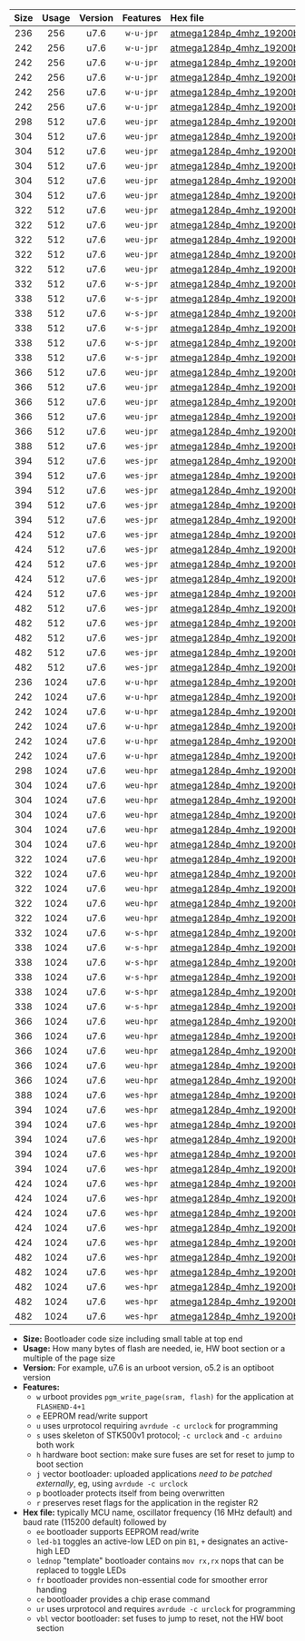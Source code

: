 |Size|Usage|Version|Features|Hex file|
|:-:|:-:|:-:|:-:|:--|
|236|256|u7.6|`w-u-jpr`|[atmega1284p_4mhz_19200bps_ur_vbl.hex](https://raw.githubusercontent.com/stefanrueger/urboot/main/bootloaders/atmega1284p/fcpu_4mhz/19200_bps/atmega1284p_4mhz_19200bps_ur_vbl.hex)|
|242|256|u7.6|`w-u-jpr`|[atmega1284p_4mhz_19200bps_led+b5_ur_vbl.hex](https://raw.githubusercontent.com/stefanrueger/urboot/main/bootloaders/atmega1284p/fcpu_4mhz/19200_bps/atmega1284p_4mhz_19200bps_led+b5_ur_vbl.hex)|
|242|256|u7.6|`w-u-jpr`|[atmega1284p_4mhz_19200bps_led+b7_ur_vbl.hex](https://raw.githubusercontent.com/stefanrueger/urboot/main/bootloaders/atmega1284p/fcpu_4mhz/19200_bps/atmega1284p_4mhz_19200bps_led+b7_ur_vbl.hex)|
|242|256|u7.6|`w-u-jpr`|[atmega1284p_4mhz_19200bps_led+c7_ur_vbl.hex](https://raw.githubusercontent.com/stefanrueger/urboot/main/bootloaders/atmega1284p/fcpu_4mhz/19200_bps/atmega1284p_4mhz_19200bps_led+c7_ur_vbl.hex)|
|242|256|u7.6|`w-u-jpr`|[atmega1284p_4mhz_19200bps_led+d7_ur_vbl.hex](https://raw.githubusercontent.com/stefanrueger/urboot/main/bootloaders/atmega1284p/fcpu_4mhz/19200_bps/atmega1284p_4mhz_19200bps_led+d7_ur_vbl.hex)|
|242|256|u7.6|`w-u-jpr`|[atmega1284p_4mhz_19200bps_lednop_ur_vbl.hex](https://raw.githubusercontent.com/stefanrueger/urboot/main/bootloaders/atmega1284p/fcpu_4mhz/19200_bps/atmega1284p_4mhz_19200bps_lednop_ur_vbl.hex)|
|298|512|u7.6|`weu-jpr`|[atmega1284p_4mhz_19200bps_ee_ur_vbl.hex](https://raw.githubusercontent.com/stefanrueger/urboot/main/bootloaders/atmega1284p/fcpu_4mhz/19200_bps/atmega1284p_4mhz_19200bps_ee_ur_vbl.hex)|
|304|512|u7.6|`weu-jpr`|[atmega1284p_4mhz_19200bps_ee_led+b5_ur_vbl.hex](https://raw.githubusercontent.com/stefanrueger/urboot/main/bootloaders/atmega1284p/fcpu_4mhz/19200_bps/atmega1284p_4mhz_19200bps_ee_led+b5_ur_vbl.hex)|
|304|512|u7.6|`weu-jpr`|[atmega1284p_4mhz_19200bps_ee_led+b7_ur_vbl.hex](https://raw.githubusercontent.com/stefanrueger/urboot/main/bootloaders/atmega1284p/fcpu_4mhz/19200_bps/atmega1284p_4mhz_19200bps_ee_led+b7_ur_vbl.hex)|
|304|512|u7.6|`weu-jpr`|[atmega1284p_4mhz_19200bps_ee_led+c7_ur_vbl.hex](https://raw.githubusercontent.com/stefanrueger/urboot/main/bootloaders/atmega1284p/fcpu_4mhz/19200_bps/atmega1284p_4mhz_19200bps_ee_led+c7_ur_vbl.hex)|
|304|512|u7.6|`weu-jpr`|[atmega1284p_4mhz_19200bps_ee_led+d7_ur_vbl.hex](https://raw.githubusercontent.com/stefanrueger/urboot/main/bootloaders/atmega1284p/fcpu_4mhz/19200_bps/atmega1284p_4mhz_19200bps_ee_led+d7_ur_vbl.hex)|
|304|512|u7.6|`weu-jpr`|[atmega1284p_4mhz_19200bps_ee_lednop_ur_vbl.hex](https://raw.githubusercontent.com/stefanrueger/urboot/main/bootloaders/atmega1284p/fcpu_4mhz/19200_bps/atmega1284p_4mhz_19200bps_ee_lednop_ur_vbl.hex)|
|322|512|u7.6|`weu-jpr`|[atmega1284p_4mhz_19200bps_ee_led+b5_fr_ur_vbl.hex](https://raw.githubusercontent.com/stefanrueger/urboot/main/bootloaders/atmega1284p/fcpu_4mhz/19200_bps/atmega1284p_4mhz_19200bps_ee_led+b5_fr_ur_vbl.hex)|
|322|512|u7.6|`weu-jpr`|[atmega1284p_4mhz_19200bps_ee_led+b7_fr_ur_vbl.hex](https://raw.githubusercontent.com/stefanrueger/urboot/main/bootloaders/atmega1284p/fcpu_4mhz/19200_bps/atmega1284p_4mhz_19200bps_ee_led+b7_fr_ur_vbl.hex)|
|322|512|u7.6|`weu-jpr`|[atmega1284p_4mhz_19200bps_ee_led+c7_fr_ur_vbl.hex](https://raw.githubusercontent.com/stefanrueger/urboot/main/bootloaders/atmega1284p/fcpu_4mhz/19200_bps/atmega1284p_4mhz_19200bps_ee_led+c7_fr_ur_vbl.hex)|
|322|512|u7.6|`weu-jpr`|[atmega1284p_4mhz_19200bps_ee_led+d7_fr_ur_vbl.hex](https://raw.githubusercontent.com/stefanrueger/urboot/main/bootloaders/atmega1284p/fcpu_4mhz/19200_bps/atmega1284p_4mhz_19200bps_ee_led+d7_fr_ur_vbl.hex)|
|322|512|u7.6|`weu-jpr`|[atmega1284p_4mhz_19200bps_ee_lednop_fr_ur_vbl.hex](https://raw.githubusercontent.com/stefanrueger/urboot/main/bootloaders/atmega1284p/fcpu_4mhz/19200_bps/atmega1284p_4mhz_19200bps_ee_lednop_fr_ur_vbl.hex)|
|332|512|u7.6|`w-s-jpr`|[atmega1284p_4mhz_19200bps_vbl.hex](https://raw.githubusercontent.com/stefanrueger/urboot/main/bootloaders/atmega1284p/fcpu_4mhz/19200_bps/atmega1284p_4mhz_19200bps_vbl.hex)|
|338|512|u7.6|`w-s-jpr`|[atmega1284p_4mhz_19200bps_led+b5_vbl.hex](https://raw.githubusercontent.com/stefanrueger/urboot/main/bootloaders/atmega1284p/fcpu_4mhz/19200_bps/atmega1284p_4mhz_19200bps_led+b5_vbl.hex)|
|338|512|u7.6|`w-s-jpr`|[atmega1284p_4mhz_19200bps_led+b7_vbl.hex](https://raw.githubusercontent.com/stefanrueger/urboot/main/bootloaders/atmega1284p/fcpu_4mhz/19200_bps/atmega1284p_4mhz_19200bps_led+b7_vbl.hex)|
|338|512|u7.6|`w-s-jpr`|[atmega1284p_4mhz_19200bps_led+c7_vbl.hex](https://raw.githubusercontent.com/stefanrueger/urboot/main/bootloaders/atmega1284p/fcpu_4mhz/19200_bps/atmega1284p_4mhz_19200bps_led+c7_vbl.hex)|
|338|512|u7.6|`w-s-jpr`|[atmega1284p_4mhz_19200bps_led+d7_vbl.hex](https://raw.githubusercontent.com/stefanrueger/urboot/main/bootloaders/atmega1284p/fcpu_4mhz/19200_bps/atmega1284p_4mhz_19200bps_led+d7_vbl.hex)|
|338|512|u7.6|`w-s-jpr`|[atmega1284p_4mhz_19200bps_lednop_vbl.hex](https://raw.githubusercontent.com/stefanrueger/urboot/main/bootloaders/atmega1284p/fcpu_4mhz/19200_bps/atmega1284p_4mhz_19200bps_lednop_vbl.hex)|
|366|512|u7.6|`weu-jpr`|[atmega1284p_4mhz_19200bps_ee_led+b5_fr_ce_ur_vbl.hex](https://raw.githubusercontent.com/stefanrueger/urboot/main/bootloaders/atmega1284p/fcpu_4mhz/19200_bps/atmega1284p_4mhz_19200bps_ee_led+b5_fr_ce_ur_vbl.hex)|
|366|512|u7.6|`weu-jpr`|[atmega1284p_4mhz_19200bps_ee_led+b7_fr_ce_ur_vbl.hex](https://raw.githubusercontent.com/stefanrueger/urboot/main/bootloaders/atmega1284p/fcpu_4mhz/19200_bps/atmega1284p_4mhz_19200bps_ee_led+b7_fr_ce_ur_vbl.hex)|
|366|512|u7.6|`weu-jpr`|[atmega1284p_4mhz_19200bps_ee_led+c7_fr_ce_ur_vbl.hex](https://raw.githubusercontent.com/stefanrueger/urboot/main/bootloaders/atmega1284p/fcpu_4mhz/19200_bps/atmega1284p_4mhz_19200bps_ee_led+c7_fr_ce_ur_vbl.hex)|
|366|512|u7.6|`weu-jpr`|[atmega1284p_4mhz_19200bps_ee_led+d7_fr_ce_ur_vbl.hex](https://raw.githubusercontent.com/stefanrueger/urboot/main/bootloaders/atmega1284p/fcpu_4mhz/19200_bps/atmega1284p_4mhz_19200bps_ee_led+d7_fr_ce_ur_vbl.hex)|
|366|512|u7.6|`weu-jpr`|[atmega1284p_4mhz_19200bps_ee_lednop_fr_ce_ur_vbl.hex](https://raw.githubusercontent.com/stefanrueger/urboot/main/bootloaders/atmega1284p/fcpu_4mhz/19200_bps/atmega1284p_4mhz_19200bps_ee_lednop_fr_ce_ur_vbl.hex)|
|388|512|u7.6|`wes-jpr`|[atmega1284p_4mhz_19200bps_ee_vbl.hex](https://raw.githubusercontent.com/stefanrueger/urboot/main/bootloaders/atmega1284p/fcpu_4mhz/19200_bps/atmega1284p_4mhz_19200bps_ee_vbl.hex)|
|394|512|u7.6|`wes-jpr`|[atmega1284p_4mhz_19200bps_ee_led+b5_vbl.hex](https://raw.githubusercontent.com/stefanrueger/urboot/main/bootloaders/atmega1284p/fcpu_4mhz/19200_bps/atmega1284p_4mhz_19200bps_ee_led+b5_vbl.hex)|
|394|512|u7.6|`wes-jpr`|[atmega1284p_4mhz_19200bps_ee_led+b7_vbl.hex](https://raw.githubusercontent.com/stefanrueger/urboot/main/bootloaders/atmega1284p/fcpu_4mhz/19200_bps/atmega1284p_4mhz_19200bps_ee_led+b7_vbl.hex)|
|394|512|u7.6|`wes-jpr`|[atmega1284p_4mhz_19200bps_ee_led+c7_vbl.hex](https://raw.githubusercontent.com/stefanrueger/urboot/main/bootloaders/atmega1284p/fcpu_4mhz/19200_bps/atmega1284p_4mhz_19200bps_ee_led+c7_vbl.hex)|
|394|512|u7.6|`wes-jpr`|[atmega1284p_4mhz_19200bps_ee_led+d7_vbl.hex](https://raw.githubusercontent.com/stefanrueger/urboot/main/bootloaders/atmega1284p/fcpu_4mhz/19200_bps/atmega1284p_4mhz_19200bps_ee_led+d7_vbl.hex)|
|394|512|u7.6|`wes-jpr`|[atmega1284p_4mhz_19200bps_ee_lednop_vbl.hex](https://raw.githubusercontent.com/stefanrueger/urboot/main/bootloaders/atmega1284p/fcpu_4mhz/19200_bps/atmega1284p_4mhz_19200bps_ee_lednop_vbl.hex)|
|424|512|u7.6|`wes-jpr`|[atmega1284p_4mhz_19200bps_ee_led+b5_fr_vbl.hex](https://raw.githubusercontent.com/stefanrueger/urboot/main/bootloaders/atmega1284p/fcpu_4mhz/19200_bps/atmega1284p_4mhz_19200bps_ee_led+b5_fr_vbl.hex)|
|424|512|u7.6|`wes-jpr`|[atmega1284p_4mhz_19200bps_ee_led+b7_fr_vbl.hex](https://raw.githubusercontent.com/stefanrueger/urboot/main/bootloaders/atmega1284p/fcpu_4mhz/19200_bps/atmega1284p_4mhz_19200bps_ee_led+b7_fr_vbl.hex)|
|424|512|u7.6|`wes-jpr`|[atmega1284p_4mhz_19200bps_ee_led+c7_fr_vbl.hex](https://raw.githubusercontent.com/stefanrueger/urboot/main/bootloaders/atmega1284p/fcpu_4mhz/19200_bps/atmega1284p_4mhz_19200bps_ee_led+c7_fr_vbl.hex)|
|424|512|u7.6|`wes-jpr`|[atmega1284p_4mhz_19200bps_ee_led+d7_fr_vbl.hex](https://raw.githubusercontent.com/stefanrueger/urboot/main/bootloaders/atmega1284p/fcpu_4mhz/19200_bps/atmega1284p_4mhz_19200bps_ee_led+d7_fr_vbl.hex)|
|424|512|u7.6|`wes-jpr`|[atmega1284p_4mhz_19200bps_ee_lednop_fr_vbl.hex](https://raw.githubusercontent.com/stefanrueger/urboot/main/bootloaders/atmega1284p/fcpu_4mhz/19200_bps/atmega1284p_4mhz_19200bps_ee_lednop_fr_vbl.hex)|
|482|512|u7.6|`wes-jpr`|[atmega1284p_4mhz_19200bps_ee_led+b5_fr_ce_vbl.hex](https://raw.githubusercontent.com/stefanrueger/urboot/main/bootloaders/atmega1284p/fcpu_4mhz/19200_bps/atmega1284p_4mhz_19200bps_ee_led+b5_fr_ce_vbl.hex)|
|482|512|u7.6|`wes-jpr`|[atmega1284p_4mhz_19200bps_ee_led+b7_fr_ce_vbl.hex](https://raw.githubusercontent.com/stefanrueger/urboot/main/bootloaders/atmega1284p/fcpu_4mhz/19200_bps/atmega1284p_4mhz_19200bps_ee_led+b7_fr_ce_vbl.hex)|
|482|512|u7.6|`wes-jpr`|[atmega1284p_4mhz_19200bps_ee_led+c7_fr_ce_vbl.hex](https://raw.githubusercontent.com/stefanrueger/urboot/main/bootloaders/atmega1284p/fcpu_4mhz/19200_bps/atmega1284p_4mhz_19200bps_ee_led+c7_fr_ce_vbl.hex)|
|482|512|u7.6|`wes-jpr`|[atmega1284p_4mhz_19200bps_ee_led+d7_fr_ce_vbl.hex](https://raw.githubusercontent.com/stefanrueger/urboot/main/bootloaders/atmega1284p/fcpu_4mhz/19200_bps/atmega1284p_4mhz_19200bps_ee_led+d7_fr_ce_vbl.hex)|
|482|512|u7.6|`wes-jpr`|[atmega1284p_4mhz_19200bps_ee_lednop_fr_ce_vbl.hex](https://raw.githubusercontent.com/stefanrueger/urboot/main/bootloaders/atmega1284p/fcpu_4mhz/19200_bps/atmega1284p_4mhz_19200bps_ee_lednop_fr_ce_vbl.hex)|
|236|1024|u7.6|`w-u-hpr`|[atmega1284p_4mhz_19200bps_ur.hex](https://raw.githubusercontent.com/stefanrueger/urboot/main/bootloaders/atmega1284p/fcpu_4mhz/19200_bps/atmega1284p_4mhz_19200bps_ur.hex)|
|242|1024|u7.6|`w-u-hpr`|[atmega1284p_4mhz_19200bps_led+b5_ur.hex](https://raw.githubusercontent.com/stefanrueger/urboot/main/bootloaders/atmega1284p/fcpu_4mhz/19200_bps/atmega1284p_4mhz_19200bps_led+b5_ur.hex)|
|242|1024|u7.6|`w-u-hpr`|[atmega1284p_4mhz_19200bps_led+b7_ur.hex](https://raw.githubusercontent.com/stefanrueger/urboot/main/bootloaders/atmega1284p/fcpu_4mhz/19200_bps/atmega1284p_4mhz_19200bps_led+b7_ur.hex)|
|242|1024|u7.6|`w-u-hpr`|[atmega1284p_4mhz_19200bps_led+c7_ur.hex](https://raw.githubusercontent.com/stefanrueger/urboot/main/bootloaders/atmega1284p/fcpu_4mhz/19200_bps/atmega1284p_4mhz_19200bps_led+c7_ur.hex)|
|242|1024|u7.6|`w-u-hpr`|[atmega1284p_4mhz_19200bps_led+d7_ur.hex](https://raw.githubusercontent.com/stefanrueger/urboot/main/bootloaders/atmega1284p/fcpu_4mhz/19200_bps/atmega1284p_4mhz_19200bps_led+d7_ur.hex)|
|242|1024|u7.6|`w-u-hpr`|[atmega1284p_4mhz_19200bps_lednop_ur.hex](https://raw.githubusercontent.com/stefanrueger/urboot/main/bootloaders/atmega1284p/fcpu_4mhz/19200_bps/atmega1284p_4mhz_19200bps_lednop_ur.hex)|
|298|1024|u7.6|`weu-hpr`|[atmega1284p_4mhz_19200bps_ee_ur.hex](https://raw.githubusercontent.com/stefanrueger/urboot/main/bootloaders/atmega1284p/fcpu_4mhz/19200_bps/atmega1284p_4mhz_19200bps_ee_ur.hex)|
|304|1024|u7.6|`weu-hpr`|[atmega1284p_4mhz_19200bps_ee_led+b5_ur.hex](https://raw.githubusercontent.com/stefanrueger/urboot/main/bootloaders/atmega1284p/fcpu_4mhz/19200_bps/atmega1284p_4mhz_19200bps_ee_led+b5_ur.hex)|
|304|1024|u7.6|`weu-hpr`|[atmega1284p_4mhz_19200bps_ee_led+b7_ur.hex](https://raw.githubusercontent.com/stefanrueger/urboot/main/bootloaders/atmega1284p/fcpu_4mhz/19200_bps/atmega1284p_4mhz_19200bps_ee_led+b7_ur.hex)|
|304|1024|u7.6|`weu-hpr`|[atmega1284p_4mhz_19200bps_ee_led+c7_ur.hex](https://raw.githubusercontent.com/stefanrueger/urboot/main/bootloaders/atmega1284p/fcpu_4mhz/19200_bps/atmega1284p_4mhz_19200bps_ee_led+c7_ur.hex)|
|304|1024|u7.6|`weu-hpr`|[atmega1284p_4mhz_19200bps_ee_led+d7_ur.hex](https://raw.githubusercontent.com/stefanrueger/urboot/main/bootloaders/atmega1284p/fcpu_4mhz/19200_bps/atmega1284p_4mhz_19200bps_ee_led+d7_ur.hex)|
|304|1024|u7.6|`weu-hpr`|[atmega1284p_4mhz_19200bps_ee_lednop_ur.hex](https://raw.githubusercontent.com/stefanrueger/urboot/main/bootloaders/atmega1284p/fcpu_4mhz/19200_bps/atmega1284p_4mhz_19200bps_ee_lednop_ur.hex)|
|322|1024|u7.6|`weu-hpr`|[atmega1284p_4mhz_19200bps_ee_led+b5_fr_ur.hex](https://raw.githubusercontent.com/stefanrueger/urboot/main/bootloaders/atmega1284p/fcpu_4mhz/19200_bps/atmega1284p_4mhz_19200bps_ee_led+b5_fr_ur.hex)|
|322|1024|u7.6|`weu-hpr`|[atmega1284p_4mhz_19200bps_ee_led+b7_fr_ur.hex](https://raw.githubusercontent.com/stefanrueger/urboot/main/bootloaders/atmega1284p/fcpu_4mhz/19200_bps/atmega1284p_4mhz_19200bps_ee_led+b7_fr_ur.hex)|
|322|1024|u7.6|`weu-hpr`|[atmega1284p_4mhz_19200bps_ee_led+c7_fr_ur.hex](https://raw.githubusercontent.com/stefanrueger/urboot/main/bootloaders/atmega1284p/fcpu_4mhz/19200_bps/atmega1284p_4mhz_19200bps_ee_led+c7_fr_ur.hex)|
|322|1024|u7.6|`weu-hpr`|[atmega1284p_4mhz_19200bps_ee_led+d7_fr_ur.hex](https://raw.githubusercontent.com/stefanrueger/urboot/main/bootloaders/atmega1284p/fcpu_4mhz/19200_bps/atmega1284p_4mhz_19200bps_ee_led+d7_fr_ur.hex)|
|322|1024|u7.6|`weu-hpr`|[atmega1284p_4mhz_19200bps_ee_lednop_fr_ur.hex](https://raw.githubusercontent.com/stefanrueger/urboot/main/bootloaders/atmega1284p/fcpu_4mhz/19200_bps/atmega1284p_4mhz_19200bps_ee_lednop_fr_ur.hex)|
|332|1024|u7.6|`w-s-hpr`|[atmega1284p_4mhz_19200bps.hex](https://raw.githubusercontent.com/stefanrueger/urboot/main/bootloaders/atmega1284p/fcpu_4mhz/19200_bps/atmega1284p_4mhz_19200bps.hex)|
|338|1024|u7.6|`w-s-hpr`|[atmega1284p_4mhz_19200bps_led+b5.hex](https://raw.githubusercontent.com/stefanrueger/urboot/main/bootloaders/atmega1284p/fcpu_4mhz/19200_bps/atmega1284p_4mhz_19200bps_led+b5.hex)|
|338|1024|u7.6|`w-s-hpr`|[atmega1284p_4mhz_19200bps_led+b7.hex](https://raw.githubusercontent.com/stefanrueger/urboot/main/bootloaders/atmega1284p/fcpu_4mhz/19200_bps/atmega1284p_4mhz_19200bps_led+b7.hex)|
|338|1024|u7.6|`w-s-hpr`|[atmega1284p_4mhz_19200bps_led+c7.hex](https://raw.githubusercontent.com/stefanrueger/urboot/main/bootloaders/atmega1284p/fcpu_4mhz/19200_bps/atmega1284p_4mhz_19200bps_led+c7.hex)|
|338|1024|u7.6|`w-s-hpr`|[atmega1284p_4mhz_19200bps_led+d7.hex](https://raw.githubusercontent.com/stefanrueger/urboot/main/bootloaders/atmega1284p/fcpu_4mhz/19200_bps/atmega1284p_4mhz_19200bps_led+d7.hex)|
|338|1024|u7.6|`w-s-hpr`|[atmega1284p_4mhz_19200bps_lednop.hex](https://raw.githubusercontent.com/stefanrueger/urboot/main/bootloaders/atmega1284p/fcpu_4mhz/19200_bps/atmega1284p_4mhz_19200bps_lednop.hex)|
|366|1024|u7.6|`weu-hpr`|[atmega1284p_4mhz_19200bps_ee_led+b5_fr_ce_ur.hex](https://raw.githubusercontent.com/stefanrueger/urboot/main/bootloaders/atmega1284p/fcpu_4mhz/19200_bps/atmega1284p_4mhz_19200bps_ee_led+b5_fr_ce_ur.hex)|
|366|1024|u7.6|`weu-hpr`|[atmega1284p_4mhz_19200bps_ee_led+b7_fr_ce_ur.hex](https://raw.githubusercontent.com/stefanrueger/urboot/main/bootloaders/atmega1284p/fcpu_4mhz/19200_bps/atmega1284p_4mhz_19200bps_ee_led+b7_fr_ce_ur.hex)|
|366|1024|u7.6|`weu-hpr`|[atmega1284p_4mhz_19200bps_ee_led+c7_fr_ce_ur.hex](https://raw.githubusercontent.com/stefanrueger/urboot/main/bootloaders/atmega1284p/fcpu_4mhz/19200_bps/atmega1284p_4mhz_19200bps_ee_led+c7_fr_ce_ur.hex)|
|366|1024|u7.6|`weu-hpr`|[atmega1284p_4mhz_19200bps_ee_led+d7_fr_ce_ur.hex](https://raw.githubusercontent.com/stefanrueger/urboot/main/bootloaders/atmega1284p/fcpu_4mhz/19200_bps/atmega1284p_4mhz_19200bps_ee_led+d7_fr_ce_ur.hex)|
|366|1024|u7.6|`weu-hpr`|[atmega1284p_4mhz_19200bps_ee_lednop_fr_ce_ur.hex](https://raw.githubusercontent.com/stefanrueger/urboot/main/bootloaders/atmega1284p/fcpu_4mhz/19200_bps/atmega1284p_4mhz_19200bps_ee_lednop_fr_ce_ur.hex)|
|388|1024|u7.6|`wes-hpr`|[atmega1284p_4mhz_19200bps_ee.hex](https://raw.githubusercontent.com/stefanrueger/urboot/main/bootloaders/atmega1284p/fcpu_4mhz/19200_bps/atmega1284p_4mhz_19200bps_ee.hex)|
|394|1024|u7.6|`wes-hpr`|[atmega1284p_4mhz_19200bps_ee_led+b5.hex](https://raw.githubusercontent.com/stefanrueger/urboot/main/bootloaders/atmega1284p/fcpu_4mhz/19200_bps/atmega1284p_4mhz_19200bps_ee_led+b5.hex)|
|394|1024|u7.6|`wes-hpr`|[atmega1284p_4mhz_19200bps_ee_led+b7.hex](https://raw.githubusercontent.com/stefanrueger/urboot/main/bootloaders/atmega1284p/fcpu_4mhz/19200_bps/atmega1284p_4mhz_19200bps_ee_led+b7.hex)|
|394|1024|u7.6|`wes-hpr`|[atmega1284p_4mhz_19200bps_ee_led+c7.hex](https://raw.githubusercontent.com/stefanrueger/urboot/main/bootloaders/atmega1284p/fcpu_4mhz/19200_bps/atmega1284p_4mhz_19200bps_ee_led+c7.hex)|
|394|1024|u7.6|`wes-hpr`|[atmega1284p_4mhz_19200bps_ee_led+d7.hex](https://raw.githubusercontent.com/stefanrueger/urboot/main/bootloaders/atmega1284p/fcpu_4mhz/19200_bps/atmega1284p_4mhz_19200bps_ee_led+d7.hex)|
|394|1024|u7.6|`wes-hpr`|[atmega1284p_4mhz_19200bps_ee_lednop.hex](https://raw.githubusercontent.com/stefanrueger/urboot/main/bootloaders/atmega1284p/fcpu_4mhz/19200_bps/atmega1284p_4mhz_19200bps_ee_lednop.hex)|
|424|1024|u7.6|`wes-hpr`|[atmega1284p_4mhz_19200bps_ee_led+b5_fr.hex](https://raw.githubusercontent.com/stefanrueger/urboot/main/bootloaders/atmega1284p/fcpu_4mhz/19200_bps/atmega1284p_4mhz_19200bps_ee_led+b5_fr.hex)|
|424|1024|u7.6|`wes-hpr`|[atmega1284p_4mhz_19200bps_ee_led+b7_fr.hex](https://raw.githubusercontent.com/stefanrueger/urboot/main/bootloaders/atmega1284p/fcpu_4mhz/19200_bps/atmega1284p_4mhz_19200bps_ee_led+b7_fr.hex)|
|424|1024|u7.6|`wes-hpr`|[atmega1284p_4mhz_19200bps_ee_led+c7_fr.hex](https://raw.githubusercontent.com/stefanrueger/urboot/main/bootloaders/atmega1284p/fcpu_4mhz/19200_bps/atmega1284p_4mhz_19200bps_ee_led+c7_fr.hex)|
|424|1024|u7.6|`wes-hpr`|[atmega1284p_4mhz_19200bps_ee_led+d7_fr.hex](https://raw.githubusercontent.com/stefanrueger/urboot/main/bootloaders/atmega1284p/fcpu_4mhz/19200_bps/atmega1284p_4mhz_19200bps_ee_led+d7_fr.hex)|
|424|1024|u7.6|`wes-hpr`|[atmega1284p_4mhz_19200bps_ee_lednop_fr.hex](https://raw.githubusercontent.com/stefanrueger/urboot/main/bootloaders/atmega1284p/fcpu_4mhz/19200_bps/atmega1284p_4mhz_19200bps_ee_lednop_fr.hex)|
|482|1024|u7.6|`wes-hpr`|[atmega1284p_4mhz_19200bps_ee_led+b5_fr_ce.hex](https://raw.githubusercontent.com/stefanrueger/urboot/main/bootloaders/atmega1284p/fcpu_4mhz/19200_bps/atmega1284p_4mhz_19200bps_ee_led+b5_fr_ce.hex)|
|482|1024|u7.6|`wes-hpr`|[atmega1284p_4mhz_19200bps_ee_led+b7_fr_ce.hex](https://raw.githubusercontent.com/stefanrueger/urboot/main/bootloaders/atmega1284p/fcpu_4mhz/19200_bps/atmega1284p_4mhz_19200bps_ee_led+b7_fr_ce.hex)|
|482|1024|u7.6|`wes-hpr`|[atmega1284p_4mhz_19200bps_ee_led+c7_fr_ce.hex](https://raw.githubusercontent.com/stefanrueger/urboot/main/bootloaders/atmega1284p/fcpu_4mhz/19200_bps/atmega1284p_4mhz_19200bps_ee_led+c7_fr_ce.hex)|
|482|1024|u7.6|`wes-hpr`|[atmega1284p_4mhz_19200bps_ee_led+d7_fr_ce.hex](https://raw.githubusercontent.com/stefanrueger/urboot/main/bootloaders/atmega1284p/fcpu_4mhz/19200_bps/atmega1284p_4mhz_19200bps_ee_led+d7_fr_ce.hex)|
|482|1024|u7.6|`wes-hpr`|[atmega1284p_4mhz_19200bps_ee_lednop_fr_ce.hex](https://raw.githubusercontent.com/stefanrueger/urboot/main/bootloaders/atmega1284p/fcpu_4mhz/19200_bps/atmega1284p_4mhz_19200bps_ee_lednop_fr_ce.hex)|

- **Size:** Bootloader code size including small table at top end
- **Usage:** How many bytes of flash are needed, ie, HW boot section or a multiple of the page size
- **Version:** For example, u7.6 is an urboot version, o5.2 is an optiboot version
- **Features:**
  + `w` urboot provides `pgm_write_page(sram, flash)` for the application at `FLASHEND-4+1`
  + `e` EEPROM read/write support
  + `u` uses urprotocol requiring `avrdude -c urclock` for programming
  + `s` uses skeleton of STK500v1 protocol; `-c urclock` and `-c arduino` both work
  + `h` hardware boot section: make sure fuses are set for reset to jump to boot section
  + `j` vector bootloader: uploaded applications *need to be patched externally*, eg, using `avrdude -c urclock`
  + `p` bootloader protects itself from being overwritten
  + `r` preserves reset flags for the application in the register R2
- **Hex file:** typically MCU name, oscillator frequency (16 MHz default) and baud rate (115200 default) followed by
  + `ee` bootloader supports EEPROM read/write
  + `led-b1` toggles an active-low LED on pin `B1`, `+` designates an active-high LED
  + `lednop` "template" bootloader contains `mov rx,rx` nops that can be replaced to toggle LEDs
  + `fr` bootloader provides non-essential code for smoother error handing
  + `ce` bootloader provides a chip erase command
  + `ur` uses urprotocol and requires `avrdude -c urclock` for programming
  + `vbl` vector bootloader: set fuses to jump to reset, not the HW boot section
